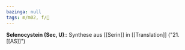 ```yaml
---
bazinga: null
tags: m/m02, f/🧪
---
```

**Selenocystein (Sec, U)**:: Synthese aus [[Serin]] in [[Translation]] ("21. [[AS]]")